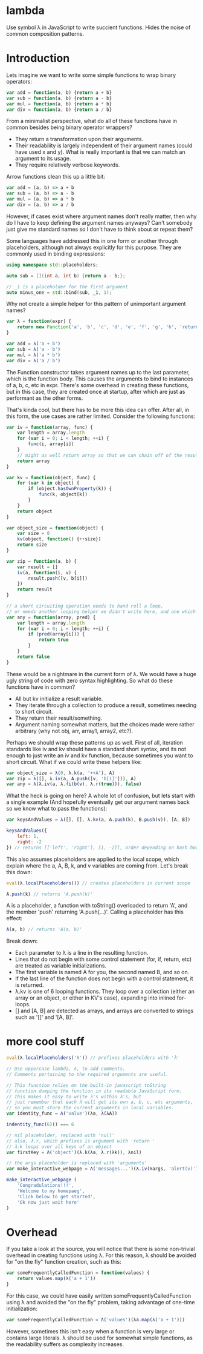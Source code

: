 # lambda
Use symbol λ in JavaScript to write succient functions. Hides the noise of common composition patterns.
# Introduction
Lets imagine we want to write some simple functions to wrap binary operators:
~~~JavaScript
var add = function(a, b) {return a + b}
var sub = function(a, b) {return a - b}
var mul = function(a, b) {return a * b}
var div = function(a, b) {return a / b}
~~~
From a minimalist perspective, what do all of these functions have in common besides being binary operator wrappers?
- They return a transformation upon their arguments.
- Their readability is largely independent of their argument names (could have used x and y). What is really important is that we can match an argument to its usage.
- They require relatively verbose keywords.

Arrow functions clean this up a little bit:
~~~JavaScript
var add = (a, b) => a + b
var sub = (a, b) => a - b
var mul = (a, b) => a * b
var div = (a, b) => a / b
~~~
However, if cases exist where argument names don't really matter, then why do I have to keep defining the argument names anyways? Can't somebody just give me standard names so I don't have to think about or repeat them?

Some languages have addressed this in one form or another through placeholders, although not always explicitly for this purpose. They are commonly used in binding expressions:
~~~C++
using namespace std::placeholders;

auto sub = [](int a, int b) {return a - b;};

// _1 is a placeholder for the first argument
auto minus_one = std::bind(sub, _1, 1);
~~~
Why not create a simple helper for this pattern of unimportant argument names?
~~~JavaScript
var λ = function(expr) {
	return new Function('a', 'b', 'c', 'd', 'e', 'f', 'g', 'h', 'return ' + expr)
}

var add = λ('a + b')
var sub = λ('a - b')
var mul = λ('a * b')
var div = λ('a / b')
~~~
The Function constructor takes argument names up to the last parameter, which is the function body. This causes the arguments to bind to instances of a, b, c, etc in expr. There's some overhead in creating these functions, but in this case, they are created once at startup, after which are just as performant as the other forms.

That's kinda cool, but there has to be more this idea can offer. After all, in this form, the use cases are rather limited. Consider the following functions:
~~~JavaScript
var iv = function(array, func) {
	var length = array.length
	for (var i = 0; i < length; ++i) {
		func(i, array[i])
	}
	// might as well return array so that we can chain off of the result
	return array
}

var kv = function(object, func) {
	for (var k in object) {
		if (object.hasOwnProperty(k)) {
			func(k, object[k])
		}
	}
	return object
}

var object_size = function(object) {
	var size = 0
	kv(object, function() {++size})
	return size
}

var zip = function(a, b) {
	var result = []
	iv(a, function(i, v) {
		result.push([v, b[i]])
	})
	return result
}

// a short circuiting operation needs to hand roll a loop,
// or needs another looping helper we didn't write here, and one which would do redundant branching.
var any = function(array, pred) {
	var length = array.length
	for (var i = 0; i < length; ++i) {
		if (pred(array[i])) {
			return true
		}
	}
	return false
}


~~~
These would be a nightmare in the current form of λ. We would have a huge ugly string of code with zero syntax highlighting. So what do these functions have in common?
- All but kv initialize a result variable.
- They iterate through a collection to produce a result, sometimes needing to short circuit.
- They return their result/something.
- Argument naming somewhat matters, but the choices made were rather arbitrary (why not obj, arr, array1, array2, etc?).

Perhaps we should wrap these patterns up as well. First of all, iteration standards like iv and kv should have a standard short syntax, and its not enough to just write an iv and kv function, because sometimes you want to short circuit. What if we could write these helpers like:
~~~JavaScript
var object_size = λ(0, λ.k(a, '++A'), A)
var zip = λ([], λ.iv(a, A.push([v, 'b[i]'])), A)
var any = λ(λ.iv(a, λ.fi(b(v), λ.r(true))), false)
~~~
What the heck is going on here? A whole lot of confusion, but lets start with a single example (And hopefully eventually get our argument names back so we know what to pass the functions):
~~~JavaScript
var keysAndValues = λ([], [], λ.kv(a, A.push(k), B.push(v)), [A, B])

keysAndValues({
	left: 1,
	right: -2
}) // returns [['left', 'right'], [1, -2]], order depending on hash however
~~~

This also assumes placeholders are applied to the local scope, which explain where the a, A, B, k, and v variables are coming from. Let's break this down:
~~~JavaScript
eval(λ.localPlaceholders()) // creates placeholders in current scope

A.push(k) // returns 'A.push(k)'
~~~
A is a placeholder, a function with toString() overloaded to return 'A', and the member 'push' returning 'A.push(...)'. Calling a placeholder has this effect:
~~~JavaScript
A(a, b) // returns 'A(a, b)'
~~~
Break down:
- Each parameter to λ is a line in the resulting function.
- Lines that do not begin with some control statement (for, if, return, etc) are treated as variable initializations.
- The first variable is named A for you, the second named B, and so on.
- If the last line of the function does not begin with a control statement, it is returned.
- λ.kv is one of 6 looping functions. They loop over a collection (either an array or an object, or either in KV's case), expanding into inlined for-loops.
- [] and [A, B] are detected as arrays, and arrays are converted to strings such as '[]' and '[A, B]'.

# more cool stuff
~~~JavaScript
eval(λ.localPlaceholders('λ')) // prefixes placeholders with 'λ'

// Use uppercase lambda, Λ, to add comments.
// Comments pertaining to the required arguments are useful.

// This function relies on the built-in javascript toString
// function dumping the function in its readable JavaScript form.
// This makes it easy to write λ's within λ's, but
// just remember that each λ will get its own a, b, c, etc arguments,
// so you must store the current arguments in local variables.
var identity_func = Λ('value')(λa, λ(λA))

indentity_func(6)() === 6

// nil placeholder, replaced with 'null'
// also, λ.r, which prefixes is argument with 'return '
// λ.k loops over all keys of an object
var firstKey = Λ('object')(λ.k(λa, λ.r(λk)), λnil)

// the args placeholder is replaced with 'arguments'
var make_interactive_webpage = Λ('messages...')(λ.iv(λargs, 'alert(v)'))

make_interactive_webpage (
	'Congradulations!!!',
	'Welcome to my homepaeg',
	'Click below to get started',
	'Ok now just wait here'
)
~~~

# Overhead
If you take a look at the source, you will notice that there is some non-trivial overhead in creating functions using λ. For this reason, λ should be avoided for "on the fly" function creation, such as this:
~~~JavaScript
var someFrequentlyCalledFunction = function(values) {
	return values.map(λ('a + 1'))
}
~~~
For this case, we could have easily written someFrequentlyCalledFunction using λ and avoided the "on the fly" problem, taking advantage of one-time initialization:
~~~JavaScript
var someFrequentlyCalledFunction = Λ('values')(λa.map(λ('a + 1')))
~~~
However, sometimes this isn't easy when a function is very large or contains large literals. λ should be used for somewhat simple functions, as the readability suffers as complexity increases.
